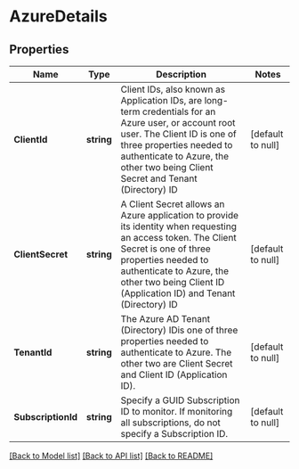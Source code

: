 # AzureDetails

## Properties
Name | Type | Description | Notes
------------ | ------------- | ------------- | -------------
**ClientId** | **string** | Client IDs, also known as Application IDs, are long-term credentials for an Azure user, or account root user. The Client ID is one of three properties needed to authenticate to Azure, the other two being Client Secret and Tenant (Directory) ID | [default to null]
**ClientSecret** | **string** | A Client Secret allows an Azure application to provide its identity when requesting an access token. The Client Secret is one of three properties needed to authenticate to Azure, the other two being Client ID (Application ID) and Tenant (Directory) ID | [default to null]
**TenantId** | **string** | The Azure AD Tenant (Directory) IDis one of three properties needed to authenticate to Azure. The other two are Client Secret and Client ID (Application ID). | [default to null]
**SubscriptionId** | **string** | Specify a GUID Subscription ID to monitor. If monitoring all subscriptions, do not specify a Subscription ID. | [default to null]

[[Back to Model list]](../README.md#documentation-for-models) [[Back to API list]](../README.md#documentation-for-api-endpoints) [[Back to README]](../README.md)

